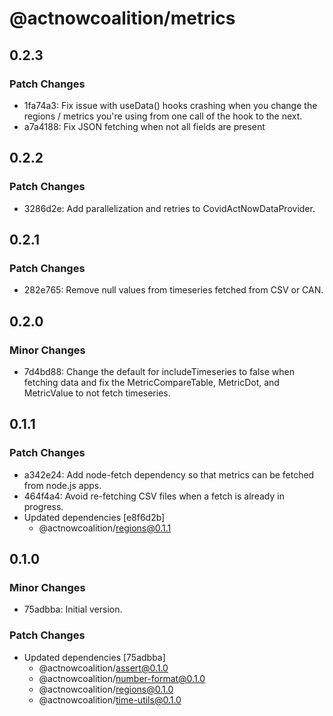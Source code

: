 # @actnowcoalition/metrics

## 0.2.3

### Patch Changes

- 1fa74a3: Fix issue with useData() hooks crashing when you change the regions / metrics you're using from one call of the hook to the next.
- a7a4188: Fix JSON fetching when not all fields are present

## 0.2.2

### Patch Changes

- 3286d2e: Add parallelization and retries to CovidActNowDataProvider.

## 0.2.1

### Patch Changes

- 282e765: Remove null values from timeseries fetched from CSV or CAN.

## 0.2.0

### Minor Changes

- 7d4bd88: Change the default for includeTimeseries to false when fetching data and fix the MetricCompareTable, MetricDot, and MetricValue to not fetch timeseries.

## 0.1.1

### Patch Changes

- a342e24: Add node-fetch dependency so that metrics can be fetched from node.js apps.
- 464f4a4: Avoid re-fetching CSV files when a fetch is already in progress.
- Updated dependencies [e8f6d2b]
  - @actnowcoalition/regions@0.1.1

## 0.1.0

### Minor Changes

- 75adbba: Initial version.

### Patch Changes

- Updated dependencies [75adbba]
  - @actnowcoalition/assert@0.1.0
  - @actnowcoalition/number-format@0.1.0
  - @actnowcoalition/regions@0.1.0
  - @actnowcoalition/time-utils@0.1.0

